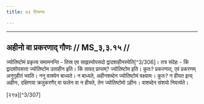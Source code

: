 ```yaml
---
title: ७३ टिप्पन्यः

---
```


[^3/270]: E2: 4,222; E4: 4,211; E6: 1,195

[^3/271]: Mait.S. 1.3.26; Tait.S. 1.5.8.4; ṚV 8.51.7a

[^3/272]: Ebenda

[^3/273]: E2: 4,225; E4: 4,212; E6: 1,196

[^3/274]: E2,4,6: upaity eva

[^3/275]: E1 gibt śrutir api, liṅgam api in Klammern

[^3/276]: E2: 4,245; E4: 4,212; E6: 1,196

[^3/277]: Ebenda

[^3/278]: E2: 4,248; E4: 4,213; E6: 1,197

[^3/279]: Ebenda

[^3/280]: E2: 4,249; E4: 4,213; E6: 1,197

[^3/281]: E2: 4,251; E4: 4,214; E6: 1,198

[^3/282]: E2,4: suśevaṃ

[^3/283]: Tait.Br. 3.7.5.2-3; vgl. MānŚS 1.2.6.19

[^3/284]: E2,4: suśevaṃ

[^3/285]: Ebenda

[^3/286]: Ebenda

[^3/287]: E2: 4,255; E4: 4,215; E6: 1,199

[^3/288]: Ebenda

[^3/289]: Ebenda

[^3/290]: Ebenda

[^3/291]: Ebenda

[^3/292]: E2: 4,256; E4: 4,215; E6: 1,200

[^3/293]: E2: maho jyāyate 'krātām, E4: maho jyāyo 'krātām, E6: mahojyāyo 'krātām

[^3/294]: Tait.Br. 3.5.10.3

[^3/295]: E2: 4,259; E4: 4,216; E6: 1,200

[^3/296]: E2,4,6 om. prastaraṃ

[^3/297]: E2: 4,261; E4: 4,217; E6: 1,201

[^3/298]: E2,4 om. bādhitaṃ

[^3/299]: Tait.S. 1.1.3.1

[^3/300]: E2: 4,263; E4: 4,217; E6: 1,202

[^3/301]: E2,4: kāraṇe

[^3/302]: E2: 4,267; E4: 4,218; E6: 1,202

[^3/303]: E2,4: naiva hi tannivartate. kathaṃ tarhi? mithyājñānam

[^3/304]: E2,4: nu

[^3/305]: E1 gibt virodhe in Klammern

____________________________________________


## अहीनो वा प्रकरणाद् गौणः // MS_३,३.१५ //

ज्योतिष्टोमं प्रकृत्य समामनन्ति - तिस्र एव साह्नस्योपसदो द्वादशाहीनस्येति[^3/306]। तत्र संदेहः - किं द्वादशोपसत्ता ज्योतिष्टोम उताहीन इति। किं तावत् प्राप्तम्? ज्योतिष्टोम इति। कुतः? प्रकरणात्, एवं प्रकरणम् अनुगृहीतं भवति। ननु वाक्येन बाध्यते। न बाध्यते, अहीनशब्देन ज्योतिष्टोमं वक्ष्यामः। कुतः? न हीयत इत्य् अहीनः, दक्षिणया क्रतुकरणैर् वा फलेन वा न हीयते, तेन ज्योतिष्टोमो ऽहीनः। वाशब्देन संशयो निवर्त्यते।

[२९७][^3/307]
